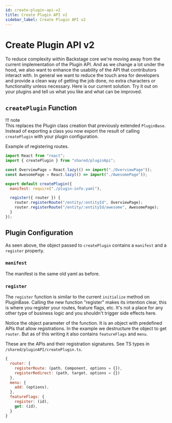 ```yaml
---
id: create-plugin-api-v2
title: Create Plugin API v2
sidebar_label: Create Plugin API v2
---
```


# Create Plugin API v2

To reduce complexity within Backstage core we're moving away from the current implementation of the Plugin API. And as we change a lot under the hood, we also want to enhance the usability of the API that contributors interact with. In general we want to reduce the touch area for developers and provide a clean way of getting the job done, no extra characters or functionality unless necessary. Here is our current solution. Try it out on your plugins and tell us what you like and what can be improved.

## `createPlugin` Function

!!! note  
 This replaces the Plugin class creation that previously extended `PluginBase`. Instead of exporting a class you now export the result of calling `createPlugin` with your plugin configuration.

Example of registering routes.

```javascript
import React from "react";
import { createPlugin } from "shared/pluginApi";

const OverviewPage = React.lazy(() => import("./OverviewPage"));
const AwesomePage = React.lazy(() => import("./AwesomePage"));

export default createPlugin({
  manifest: require("./plugin-info.yaml"),

  register({ router }) {
    router.registerRoute("/entity/:entityId", OverviewPage);
    router.registerRoute("/entity/:entityId/awesome", AwesomePage);
  }
});
```

## Plugin Configuration

As seen above, the object passed to `createPlugin` contains a `manifest` and a `register` property.

### `manifest`

The manifest is the same old yaml as before.

### `register`

The `register` function is similar to the current `initialize` method on PluginBase. Calling the new function "register" makes its intention clear, this is where you register your routes, feature flags, etc. It's not a place for any other type of business logic and you shouldn't trigger side effects here.

Notice the object parameter of the function. It is an object with predefined APIs that allow registrations. In the example we destructure the object to get `router`. But as of this writing it also contains `featureFlags` and `menu`.

These are the APIs and their registration signatures. See TS types in `/shared/pluginAPI/createPlugin.ts`.

```javascript
{
  router: {
    registerRoute: (path, Component, options = {}),
    registerRedirect: (path, target, options = {})
  },
  menu: {
    add: (options),
  },
  featureFlags: {
    register: (id),
    get: (id),
  }
}
```
